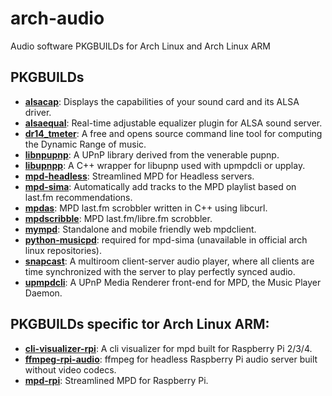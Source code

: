 # arch-audio

Audio software PKGBUILDs for Arch Linux and Arch Linux ARM

## PKGBUILDs
* [**alsacap**](http://www.volkerschatz.com/noise/alsa.html#alsacap): Displays the capabilities of your sound card and its ALSA driver.
* [**alsaequal**](https://aur.archlinux.org/packages/alsaequal/): Real-time adjustable equalizer plugin for ALSA sound server.
* [**dr14_tmeter**](http://dr14tmeter.sourceforge.net/index.php/Main_Page): A free and opens source command line tool for computing the Dynamic Range of music.
* [**libnpupnp**](http://www.lesbonscomptes.com/upplay/downloads.html): A UPnP library derived from the venerable pupnp.
* [**libupnpp**](http://www.lesbonscomptes.com/upplay/downloads.html): A C++ wrapper for libupnp used with upmpdcli or upplay.
* [**mpd-headless**](https://www.musicpd.org/): Streamlined MPD for Headless servers.
* [**mpd-sima**](https://kaliko.me/code/mpd-sima/): Automatically add tracks to the MPD playlist based on last.fm recommendations.
* [**mpdas**](http://50hz.ws/mpdas/): MPD last.fm scrobbler written in C++ using libcurl.
* [**mpdscribble**](https://www.musicpd.org/clients/mpdscribble/): MPD last.fm/libre.fm scrobbler.
* [**mympd**](https://github.com/jcorporation/myMPD): Standalone and mobile friendly web mpdclient.
* [**python-musicpd**](https://aur.archlinux.org/packages/python-musicpd/): required for mpd-sima (unavailable in official arch linux repositories).
* [**snapcast**](https://github.com/badaix/snapcast): A multiroom client-server audio player, where all clients are time synchronized with the server to play perfectly synced audio.
* [**upmpdcli**](http://www.lesbonscomptes.com/upmpdcli): A UPnP Media Renderer front-end for MPD, the Music Player Daemon.

## PKGBUILDs specific tor Arch Linux ARM:
* [**cli-visualizer-rpi**](https://github.com/dpayne/cli-visualizer/): A cli visualizer for mpd built for Raspberry Pi 2/3/4.
* [**ffmpeg-rpi-audio**](https://www.ffmpeg.org/): ffmpeg for headless Raspberry Pi audio server built without video codecs.
* [**mpd-rpi**](https://www.musicpd.org/): Streamlined MPD for Raspberry Pi.



